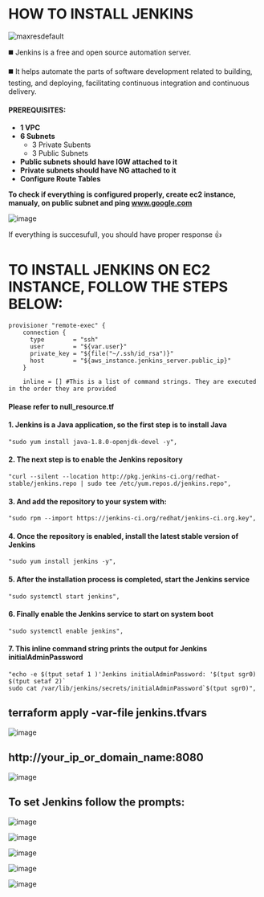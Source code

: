 # HOW TO INSTALL JENKINS

![maxresdefault](https://user-images.githubusercontent.com/57469926/81092012-9e137c00-8ec5-11ea-8a26-162bae8be991.jpg)


:black_medium_square: Jenkins is a free and open source automation server. 

:black_medium_square: It helps automate the parts of software development related to building, testing, and deploying, facilitating continuous integration and continuous delivery.


#### PREREQUISITES:
  - **1 VPC**
   - **6 Subnets**
     - 3 Private Subents
     - 3 Public Subnets
  - **Public subnets should have IGW attached to it** 
  - **Private subnets should have NG attached to it**  
  - **Configure Route Tables**
 
 **To check if everything is configured properly, create ec2 instance, manualy, on public subnet and ping www.google.com**
 
 
 
 ![image](https://user-images.githubusercontent.com/57469926/81093942-6fe36b80-8ec8-11ea-8a6d-952066b554af.png)

If everything is succesufull, you should have proper response :+1: 

# TO INSTALL JENKINS ON EC2 INSTANCE, FOLLOW THE STEPS BELOW: 

```HCL
provisioner "remote-exec" {
    connection {
      type        = "ssh"
      user        = "${var.user}"
      private_key = "${file("~/.ssh/id_rsa")}"
      host        = "${aws_instance.jenkins_server.public_ip}"
    }
    
    inline = [] #This is a list of command strings. They are executed in the order they are provided
```

#### Please refer to null_resource.tf

#### 1. Jenkins is a Java application, so the first step is to install Java
```HCL
"sudo yum install java-1.8.0-openjdk-devel -y",
```


#### 2. The next step is to enable the Jenkins repository
```HCL
"curl --silent --location http://pkg.jenkins-ci.org/redhat-stable/jenkins.repo | sudo tee /etc/yum.repos.d/jenkins.repo",
```


#### 3. And add the repository to your system with:
```HCL
"sudo rpm --import https://jenkins-ci.org/redhat/jenkins-ci.org.key",
```


#### 4. Once the repository is enabled, install the latest stable version of Jenkins
```HCL
"sudo yum install jenkins -y",
```


#### 5. After the installation process is completed, start the Jenkins service
```HCL
"sudo systemctl start jenkins",
```


#### 6. Finally enable the Jenkins service to start on system boot
```HCL
"sudo systemctl enable jenkins",
```


#### 7. This inline command string prints the output for Jenkins initialAdminPassword
```HCL
"echo -e $(tput setaf 1 )'Jenkins initialAdminPassword: '$(tput sgr0) $(tput setaf 2)`
sudo cat /var/lib/jenkins/secrets/initialAdminPassword`$(tput sgr0)",
```

## terraform apply -var-file jenkins.tfvars

![image](https://user-images.githubusercontent.com/57469926/81095322-783ca600-8eca-11ea-9c9c-51fd3e032ef5.png)


## http://your_ip_or_domain_name:8080

![image](https://user-images.githubusercontent.com/57469926/81094877-c8673880-8ec9-11ea-8515-db0871e0b402.png)


## To set Jenkins follow the prompts:


![image](https://user-images.githubusercontent.com/57469926/81094896-d026dd00-8ec9-11ea-97d7-c31d4bd1e60f.png)


![image](https://user-images.githubusercontent.com/57469926/81094923-dddc6280-8ec9-11ea-91e8-dc8d29363764.png)


![image](https://user-images.githubusercontent.com/57469926/81095239-5e02c800-8eca-11ea-95b2-086e29023fe0.png)


![image](https://user-images.githubusercontent.com/57469926/81095251-6529d600-8eca-11ea-85d0-5366dc33368b.png)


![image](https://user-images.githubusercontent.com/57469926/81095269-6bb84d80-8eca-11ea-8abd-de46a2877a91.png)



